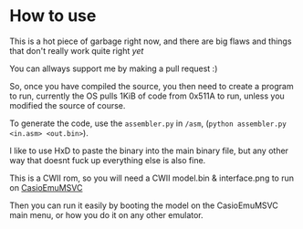 # How to use

This is a hot piece of garbage right now, and there are big flaws and things that don't really work quite right *yet*

You can allways support me by making a pull request :)

So, once you have compiled the source, you then need to create a program to run, currently the OS pulls 1KiB of code from 0x511A to run, unless you modified the source of course.

To generate the code, use the `assembler.py` in `/asm`, (`python assembler.py <in.asm> <out.bin>`).

I like to use HxD to paste the binary into the main binary file, but any other way that doesnt fuck up everything else is also fine.

This is a CWII rom, so you will need a CWII model.bin & interface.png to run on [CasioEmuMSVC](https://github.com/telecomadm1145/CasioEmuMsvc)

Then you can run it easily by booting the model on the CasioEmuMSVC main menu, or how you do it on any other emulator.